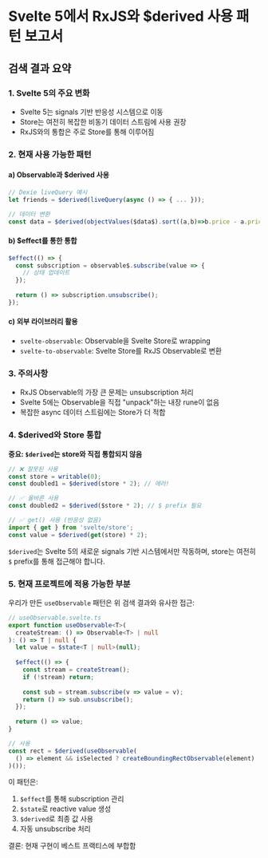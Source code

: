 # Svelte 5에서 RxJS와 $derived 사용 패턴 보고서

## 검색 결과 요약

### 1. Svelte 5의 주요 변화
- Svelte 5는 signals 기반 반응성 시스템으로 이동
- Store는 여전히 복잡한 비동기 데이터 스트림에 사용 권장
- RxJS와의 통합은 주로 Store를 통해 이루어짐

### 2. 현재 사용 가능한 패턴

#### a) Observable과 $derived 사용
```typescript
// Dexie liveQuery 예시
let friends = $derived(liveQuery(async () => { ... }));

// 데이터 변환
const data = $derived(objectValues($data$).sort((a,b)=>b.price - a.price));
```

#### b) $effect를 통한 통합
```typescript
$effect(() => {
  const subscription = observable$.subscribe(value => {
    // 상태 업데이트
  });
  
  return () => subscription.unsubscribe();
});
```

#### c) 외부 라이브러리 활용
- `svelte-observable`: Observable을 Svelte Store로 wrapping
- `svelte-to-observable`: Svelte Store를 RxJS Observable로 변환

### 3. 주의사항
- RxJS Observable의 가장 큰 문제는 unsubscription 처리
- Svelte 5에는 Observable을 직접 "unpack"하는 내장 rune이 없음
- 복잡한 async 데이터 스트림에는 Store가 더 적합

### 4. $derived와 Store 통합

**중요: `$derived`는 store와 직접 통합되지 않음**

```typescript
// ❌ 잘못된 사용
const store = writable(0);
const doubled1 = $derived(store * 2); // 에러!

// ✅ 올바른 사용
const doubled2 = $derived($store * 2); // $ prefix 필요

// ✅ get() 사용 (반응성 없음)
import { get } from 'svelte/store';
const value = $derived(get(store) * 2);
```

`$derived`는 Svelte 5의 새로운 signals 기반 시스템에서만 작동하며, store는 여전히 `$` prefix를 통해 접근해야 합니다.

### 5. 현재 프로젝트에 적용 가능한 부분

우리가 만든 `useObservable` 패턴은 위 검색 결과와 유사한 접근:
```typescript
// useObservable.svelte.ts
export function useObservable<T>(
  createStream: () => Observable<T> | null
): () => T | null {
  let value = $state<T | null>(null);
  
  $effect(() => {
    const stream = createStream();
    if (!stream) return;
    
    const sub = stream.subscribe(v => value = v);
    return () => sub.unsubscribe();
  });
  
  return () => value;
}

// 사용
const rect = $derived(useObservable(
  () => element && isSelected ? createBoundingRectObservable(element) : null
)());
```

이 패턴은:
1. `$effect`를 통해 subscription 관리
2. `$state`로 reactive value 생성
3. `$derived`로 최종 값 사용
4. 자동 unsubscribe 처리

결론: 현재 구현이 베스트 프랙티스에 부합함
